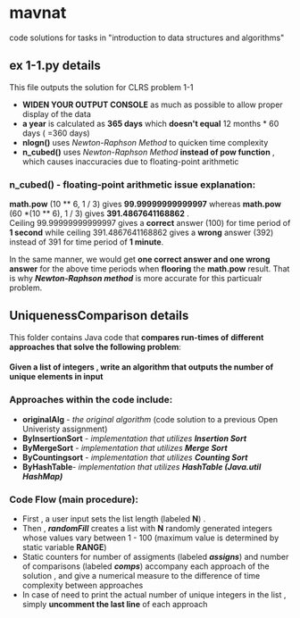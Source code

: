 # mavnat
code solutions for tasks in "introduction to data structures and algorithms"


## ex 1-1.py details
   This file outputs the solution for CLRS problem 1-1
   
   - **WIDEN YOUR OUTPUT CONSOLE** as much as possible to allow proper display of the data
   - **a year** is calculated as **365 days** which **doesn't equal** 12 months * 60 days ( =360 days)
   - **nlogn()** uses _Newton-Raphson Method_ to quicken time complexity
   - **n_cubed()** uses _Newton-Raphson Method_   **instead of pow function** , which causes inaccuracies due to floating-point arithmetic 
### n_cubed() - floating-point arithmetic issue explanation:
 **math.pow** (10 ** 6, 1 / 3) gives **99.99999999999997** whereas **math.pow** (60 *(10 ** 6), 1 / 3) gives **391.4867641168862** .   
   Ceiling 99.99999999999997 gives a **correct** answer (100)  for time period of **1 second** while 
   ceiling 391.4867641168862 gives a **wrong** answer (392) instead of 391 for time period of **1 minute**.
   
   In the same manner, we would get **one correct answer and one wrong answer** for the above time periods when **flooring** the **math.pow** result.
   That is why **_Newton-Raphson method_** is more accurate for this particualr problem.
   
   ## UniquenessComparison details
   This folder contains Java code that **compares run-times of** 
  **different approaches that solve the following problem**:
         
   #### Given a list of integers , write an algorithm that outputs the number of unique elements in input
                         
   ### Approaches within the code include:
   - **originalAlg** - _the original algorithm_ (code solution to a previous Open Univeristy assignment)
   - **ByInsertionSort** - _implementation that utilizes **Insertion Sort**_
   - **ByMergeSort** - _implementation that utilizes **Merge Sort**_
   - **ByCountingsort** - _implementation that utilizes **Counting Sort**_
   - **ByHashTable**- _implementation that utilizes **HashTable (Java.util HashMap)**_
   ### Code Flow (main procedure):
   - First , a user input sets the list length (labeled **N**) .
   - Then , **_randomFill_** creates a list with **N** randomly generated integers 
   whose values vary between 1 - 100 (maximum value is determined by  static variable **RANGE**) 
   - Static counters for number of assigments (labeled **_assigns_**) and number of comparisons (labeled **_comps_**)
   accompany each approach of the solution , and give a numerical measure to the difference of time complexity between approaches
   - In case of need to print the actual number of unique integers in the list , simply **uncomment the last line** of each approach
